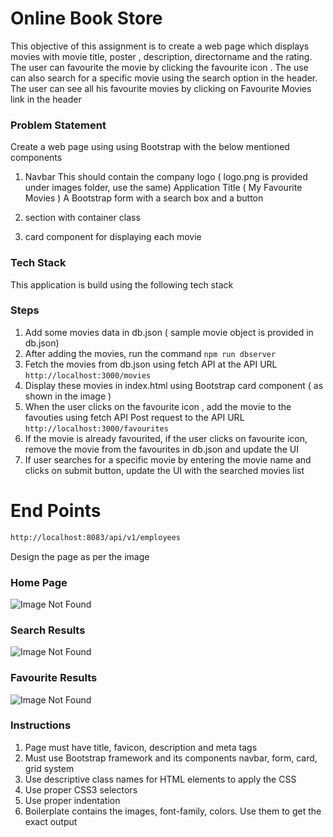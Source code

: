 # Online Book Store

This objective of this assignment is to create a web page which displays movies with movie title, poster , description, directorname and the rating. The user can favourite the movie by clicking the favourite icon . The use can also search for a specific movie using the search option in the header. The user can see all his favourite movies by clicking on Favourite Movies link in the header

### Problem Statement

Create a web page using using Bootstrap with the below mentioned components
1. Navbar 
    This should contain the company logo ( logo.png is provided under images folder, use the same)
    Application Title ( My Favourite Movies )
    A Bootstrap form with a search box and a button

2. section with container class
3. card component for displaying each movie


### Tech Stack 

This application is build using the following tech stack


### Steps

1. Add some movies data in db.json ( sample movie object is provided in db.json)
2. After adding the movies, run the command `npm run dbserver`
3. Fetch the movies from db.json using fetch API at the API URL `http://localhost:3000/movies`
4. Display these movies in index.html using Bootstrap card component ( as shown in the image )
5. When the user clicks on the favourite icon , add the movie to the favouties using fetch API Post request to the API URL `http://localhost:3000/favourites`
6. If the movie is already favourited, if the user clicks on favourite icon, remove the movie from the favourites in db.json and update the UI
7. If user searches for a specific movie by entering the movie name and clicks on submit button, update the UI with the searched movies list

# End Points
```bash
http://localhost:8083/api/v1/employees
```


Design the page as per the image

### Home Page

![Image Not Found](/images/SampleOutputScreen.png)

### Search Results

![Image Not Found](/images/SearchOutputScreen.png)

### Favourite Results

![Image Not Found](/images/FavouriteMovies_Output_Screen.png)

### Instructions

1. Page must have title, favicon, description and meta tags
2. Must use Bootstrap framework and its components navbar, form, card, grid system
3. Use descriptive class names for HTML elements to apply the CSS
4. Use proper CSS3 selectors
5. Use proper indentation
6. Boilerplate contains the images, font-family, colors. Use them to get the exact output
